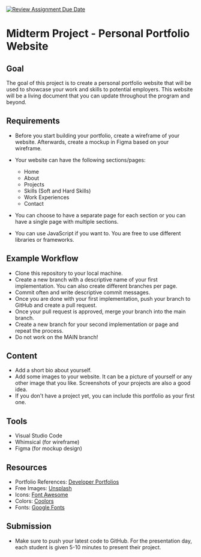 [![Review Assignment Due Date](https://classroom.github.com/assets/deadline-readme-button-22041afd0340ce965d47ae6ef1cefeee28c7c493a6346c4f15d667ab976d596c.svg)](https://classroom.github.com/a/kCd-_RKq)
# Midterm Project - Personal Portfolio Website

## Goal

The goal of this project is to create a personal portfolio website that will be used to showcase your work and skills to potential employers. This website will be a living document that you can update throughout the program and beyond.

## Requirements

- Before you start building your portfolio, create a wireframe of your website. Afterwards, create a mockup in Figma based on your wireframe.
- Your website can have the following sections/pages:

  - Home
  - About
  - Projects
  - Skills (Soft and Hard Skills)
  - Work Experiences
  - Contact

- You can choose to have a separate page for each section or you can have a single page with multiple sections.
- You can use JavaScript if you want to. You are free to use different libraries or frameworks.

## Example Workflow

- Clone this repository to your local machine.
- Create a new branch with a descriptive name of your first implementation. You can also create different branches per page.
- Commit often and write descriptive commit messages.
- Once you are done with your first implementation, push your branch to GitHub and create a pull request.
- Once your pull request is approved, merge your branch into the main branch.
- Create a new branch for your second implementation or page and repeat the process.
- Do not work on the MAIN branch!

## Content

- Add a short bio about yourself.
- Add some images to your website. It can be a picture of yourself or any other image that you like. Screenshots of your projects are also a good idea.
- If you don't have a project yet, you can include this portfolio as your first one.

## Tools

- Visual Studio Code
- Whimsical (for wireframe)
- Figma (for mockup design)

## Resources

- Portfolio References: [Developer Portfolios](https://github.com/emmabostian/developer-portfolios)
- Free Images: [Unsplash](https://unsplash.com/)
- Icons: [Font Awesome](https://fontawesome.com/)
- Colors: [Coolors](https://coolors.co/)
- Fonts: [Google Fonts](https://fonts.google.com/)

## Submission

- Make sure to push your latest code to GitHub. For the presentation day, each student is given 5-10 minutes to present their project.
